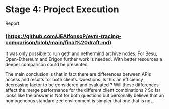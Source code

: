 # Stage 4: Project Execution

Report: 

### (https://github.com/JEAlfonsoP/evm-tracing-comparison/blob/main/final%20draft.md)

It was only possible to run geth and nethermind archive nodes. For Besu, Open-Ethereum and Erigon further work is needed. With better resources a deeper comparison could be presented.

The main conclusion is that in fact there are differences between APIs access and results for both clients. Questions: Is this an efficiency decreasing factor to be considered and evaluated  ? Will these differences affect the merge performance for the different client combinations ?
So far looks like the answer is Not for both questions but personally believe that an homogeneous standardized environment is simpler that one that is not..

